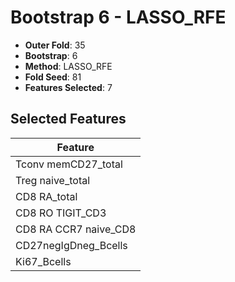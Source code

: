 # Bootstrap 6 - LASSO_RFE

- **Outer Fold**: 35
- **Bootstrap**: 6
- **Method**: LASSO_RFE
- **Fold Seed**: 81
- **Features Selected**: 7

## Selected Features

| Feature |
|---------|
| Tconv memCD27_total |
| Treg naive_total |
| CD8 RA_total |
| CD8 RO TIGIT_CD3 |
| CD8 RA CCR7 naive_CD8 |
| CD27negIgDneg_Bcells |
| Ki67_Bcells |
